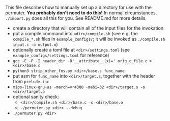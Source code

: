 This file describes how to manually set up a directory for use with the permuter.
**You probably don't need to do this!** In normal circumstances, `./import.py`
does all this for you. See README.md for more details.

* create a directory that will contain all of the input files for the invokation
* put a compile command into `<dir>/compile.sh` (see e.g. the `compile_*.sh` files in `example_configs/`; it will be invoked as `./compile.sh input.c -o output.o`)
* optionally create a toml file at `<dir>/settings.toml` (see `example_configs/settings.toml` for reference)
* `gcc -E -P -I header_dir -D'__attribute__(x)=' orig_c_file.c > <dir>/base.c`
* `python3 strip_other_fns.py <dir>/base.c func_name`
* put asm for `func_name` into `<dir>/target.s`, together with the header from `prelude.inc`
* `mips-linux-gnu-as -march=vr4300 -mabi=32 <dir>/target.s -o <dir>/target.o`
* optional sanity check:
  - `<dir>/compile.sh <dir>/base.c -o <dir>/base.o`
  - `./permuter.py <dir> --debug`
* `./permuter.py <dir>`

